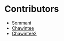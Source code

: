 # Contributors
- [Sommani](sommani@github.com)
- [Chawintee](chawintee@github.com)
- [Chawintee2](chawintee2@github.com)
